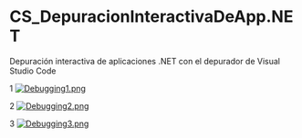 # CS_DepuracionInteractivaDeApp.NET
Depuración interactiva de aplicaciones .NET con el depurador de Visual Studio Code

1
[![Debugging1.png](https://i.postimg.cc/BbBCZM95/Debugging1.png)](https://postimg.cc/1V4FJ0z4)

2
[![Debugging2.png](https://i.postimg.cc/HWwztscJ/Debugging2.png)](https://postimg.cc/w3BDqzkH)

3
[![Debugging3.png](https://i.postimg.cc/m2VS0XSB/Debugging3.png)](https://postimg.cc/JGDJXQg2)
